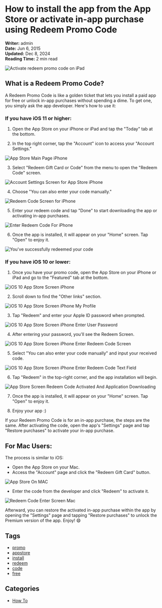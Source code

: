 # How to install the app from the App Store or activate in-app purchase using Redeem Promo Code

**Writer:** admin  
**Date:** Jun 6, 2015  
**Updated:** Dec 8, 2024  
**Reading Time:** 2 min read

![Activate redeem promo code on iPad](21260c_b9528a8ed58c4207be1e012627bce8d1~mv2.png)

## What is a Redeem Promo Code?

A Redeem Promo Code is like a golden ticket that lets you install a paid app for free or unlock in-app purchases without spending a dime. To get one, you simply ask the app developer. Here's how to use it:

### If you have iOS 11 or higher:

1. Open the App Store on your iPhone or iPad and tap the "Today" tab at the bottom.

2. In the top right corner, tap the "Account" icon to access your "Account Settings."

![App Store Main Page iPhone](21260c_24b5a1108741439ca30f19aa35723e58~mv2.png)

3. Select "Redeem Gift Card or Code" from the menu to open the "Redeem Code" screen.

![Account Settings Screen for App Store iPhone](21260c_15f0bdd629114233b26ef05680f2accb~mv2.png)

4. Choose "You can also enter your code manually."

![Redeem Code Screen for iPhone](21260c_ed83453111534d3fb7aecacf77ccd2d6~mv2.png)

5. Enter your redeem code and tap "Done" to start downloading the app or activating in-app purchases.

![Enter Redeem Code For iPhone](21260c_57722043a3384279914bc9eb49566e37~mv2.png)

6. Once the app is installed, it will appear on your "Home" screen. Tap "Open" to enjoy it.

![You've successfully redeemed your code](21260c_826f889f680f4072aa59ef17dce2386c~mv2.png)

### If you have iOS 10 or lower:

1. Once you have your promo code, open the App Store on your iPhone or iPad and go to the "Featured" tab at the bottom.

![iOS 10 App Store Screen iPhone](21260c_c61ca4b7bb0c433c843539e0f627d898~mv2.png)

2. Scroll down to find the "Other links" section.

![iOS 10 App Store Screen iPhone My Profile](21260c_e1e70b3714ab4aada97faa762c81d448~mv2.png)

3. Tap "Redeem" and enter your Apple ID password when prompted.

![iOS 10 App Store Screen iPhone Enter User Password](21260c_5ab2d0b322bf4b1faa7a8e046b8b680f~mv2.png)

4. After entering your password, you'll see the Redeem Screen.

![iOS 10 App Store Screen iPhone Enter Redeem Code Screen](21260c_88566104fb6e44489a8f08ee58a30452~mv2.png)

5. Select "You can also enter your code manually" and input your received code.

![iOS 10 App Store Screen iPhone Enter Redeem Code Text Field](21260c_26498a082a2a4003b0ca09effc325df1~mv2.png)

6. Tap "Redeem" in the top-right corner, and the app installation will begin.

![App Store Screen Redeem Code Activated And Application Downloading](21260c_b42ce94ba22146a19a40c97453de3745~mv2.png)

7. Once the app is installed, it will appear on your "Home" screen. Tap "Open" to enjoy it.

8. Enjoy your app :)

If your Redeem Promo Code is for an in-app purchase, the steps are the same. After activating the code, open the app's "Settings" page and tap "Restore purchases" to activate your in-app purchase.

## For Mac Users:

The process is similar to iOS:

- Open the App Store on your Mac.
- Access the "Account" page and click the "Redeem Gift Card" button.

![App Store On MAC](21260c_2dba830bbec644c084581c2170e4966e~mv2.png)

- Enter the code from the developer and click "Redeem" to activate it.

![Redeem Code Enter Screen Mac](21260c_d7f132879a254873aaa8a65c688f59b3~mv2.png)

Afterward, you can restore the activated in-app purchase within the app by opening the "Settings" page and tapping "Restore purchases" to unlock the Premium version of the app. Enjoy! 😄

## Tags

- [promo](https://www.everappz.com/blog/tags/promo)
- [appstore](https://www.everappz.com/blog/tags/appstore)
- [install](https://www.everappz.com/blog/tags/install)
- [redeem](https://www.everappz.com/blog/tags/redeem)
- [code](https://www.everappz.com/blog/tags/code)
- [free](https://www.everappz.com/blog/tags/free)

## Categories

- [How To](https://www.everappz.com/blog/categories/how-to)